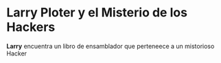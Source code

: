 # Larry Ploter y el Misterio de los Hackers

**Larry** encuentra un libro de ensamblador que perteneece a un mistorioso Hacker